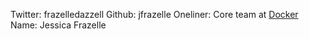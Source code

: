 Twitter: frazelledazzell
Github: jfrazelle
Oneliner: Core team at <a target='_blank' href='https://www.docker.com/'>Docker</a>
Name: Jessica Frazelle